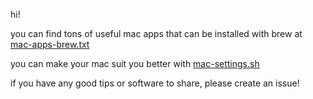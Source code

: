 hi!

you can find tons of useful mac apps that can be installed with brew at [mac-apps-brew.txt](mac-apps-brew.txt)

you can make your mac suit you better with [mac-settings.sh](mac-settings.sh)

if you have any good tips or software to share, please create an issue!
